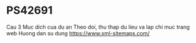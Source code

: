 # PS42691
Cau 3
Muc dich cua du an 
Theo doi, thu thap du lieu va lap chi muc trang web
Huong dan su dung 
https://www.xml-sitemaps.com/

